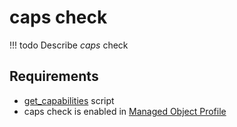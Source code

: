 # caps check

<!-- prettier-ignore -->
!!! todo
    Describe *caps* check

## Requirements

* [get_capabilities](../../../../scripts-reference/get_capabilities.md) script
* caps check is enabled in [Managed Object Profile](../concepts/managed-object-profile/index.md)
